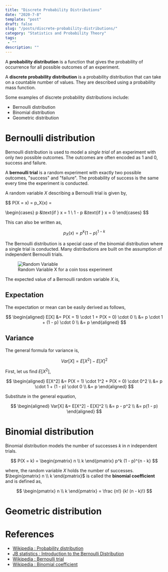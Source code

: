```yaml
---
title: "Discrete Probability Distributions"
date: "2020-7-8"
template: "post"
draft: false
slug: "/posts/discrete-probability-distributions/"
category: "Statistics and Probability Theory"
tags:
 - ""
description: ""
---
```


A **probability distribution** is a function that gives the probability of occurrence for all possible outcomes of an experiment.

A **discrete probability distribution** is a probability distribution that can take on a countable number of values. They are described using a probability mass function.

Some examples of discrete probability distributions include:

- Bernoulli distribution
- Binomial distribution
- Geometric distribution

# Bernoulli distribution

Bernoulli distribution is used to model a *single trial* of an experiment with only *two* possible outcomes. The outcomes are often encoded as $1$ and $0$, success and failure.

A **bernoulli trial** is a random experiment with exactly two possible outcomes, "success" and "failure". The probability of success is the same every time the experiment is conducted.

A random variable $X$ describing a Bernoulli trial is given by,

$$
P(X = x) = p_X(x) =

\begin{cases}
   p &\text{if } x = 1 \\
   1 - p &\text{if } x = 0
\end{cases}
$$

This can also be written as,

$$
p_X(x) = p^k (1 - p)^{1 - k}
$$

The Bernoulli distribution is a special case of the binomial distribution where a single trial is conducted. Many distributions are built on the assumption of independent Bernoulli trials.

<figure style="width: 450px">
	<img src="/media/statistics and probability theory/random-variable.png" alt="Random Variable">
	<figcaption>Random Variable X for a coin toss experiment</figcaption>
</figure>

The expected value of a Bernoulli random variable $X$ is,

## Expectation

The expectation or mean can be easily derived as follows,

$$
\begin{aligned}
E[X] &= P(X = 1) \cdot 1 + P(X = 0) \cdot 0
\\
&= p \cdot 1 + (1 - p) \cdot 0
\\
&= p
\end{aligned}
$$

## Variance

The general formula for variance is,

$$
Var[X] = E[X^2] - E[X]^2
$$

First, let us find $E[X^2]$,

$$
\begin{aligned}
E[X^2] &= P(X = 1) \cdot 1^2 + P(X = 0) \cdot 0^2
\\
&= p \cdot 1 + (1 - p) \cdot 0
\\
&= p
\end{aligned}
$$

Substitute in the general equation,

$$
\begin{aligned}
Var[X] &= E[X^2] - E[X]^2
\\
&= p - p^2
\\
&= p(1 - p)
\end{aligned}
$$

# Binomial distribution

Binomial distribution models the number of successes $k$ in $n$ independent trials.

$$
P(X = k) = \begin{pmatrix} n \\ k \end{pmatrix} p^k (1 - p)^{n - k}
$$

where, the random variable $X$ holds the number of successes. $\begin{pmatrix} n \\ k \end{pmatrix}$ is called the **binomial coefficient** and is defined as,

$$
\begin{pmatrix} n \\ k \end{pmatrix} = \frac {n!} {k! (n - k)!}
$$

# Geometric distribution

# References

- [Wikipedia : Probability distribution](https://en.wikipedia.org/wiki/Probability_distribution)
- [JB statistics : Introduction to the Bernoulli Distribution](https://youtu.be/bT1p5tJwn_0)
- [Wikipedia : Bernoulli trial](https://en.wikipedia.org/wiki/Bernoulli_trial)
- [Wikipedia : Binomial coefficient](https://en.wikipedia.org/wiki/Binomial_coefficient)
